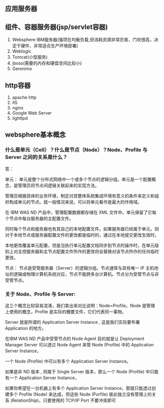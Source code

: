 应用服务器
---

## 组件、容器服务器(jsp/servlet容器)

1. Websphere IBM服务器(强项在均衡负载,但消耗资源非常厉害，门坎很高，决定于硬件，非常适合生产环境部署) 
1. Weblogic
1. Tomcat(小型服务)
1. jboss(需要的内存和硬盘空间比较小)
1. Geronimo

## http容器
1. apache http
1. IIS 
1. nginx
1. Google Web Server
1. lighttpd

websphere基本概念
---

### 什么是单元（Cell）？什么是节点（Node）？Node、Profile 与 Server 之间的关系是什么？

答：

单元： 
单元是整个分布式网络中一个或多个节点的逻辑分组。单元是一个配置概念，是管理员将节点间逻辑关联起来的实现方法。

管理员根据具体的业务环境，制定对其整体系统集成环境有意义的条件来定义和组织构成单元的节点。就一般情况来说，可以将单元看作是最大的作用域。

在 IBM WAS ND 产品中，管理配置数据都存储在 XML 文件中。单元保留了它每个节点中每台服务器的主配置文件。

同时每个节点和服务器也有其自己的本地配置文件。如果服务器已经属于单元，则对于本地节点或服务器配置文件的更改都是临时的，通过在本地提交更改生效时，

本地更改覆盖单元配置，但是当执行单元配置文档同步到节点的操作时，在单元级别上对主控服务器和主节点配置文件所作的更改将会替换对该节点所作的任何临时更改。


节点： 
节点是受管服务器（Server）的逻辑分组。节点通常与具有唯一 IP 主机地址的逻辑或物理计算机系统对应，节点不能跨多台计算机。节点分为受管节点与非受管节点。

 

### 关于 Node、Profile 与 Server: 
这三个概念比较容易混淆，我们拿出来对比说明：Node=Profile。Node 是管理上使用的概念，Profile 是实际的概要文件，它们代表同一事物。

Server 就是所谓的 Application Server Instance , 这是我们实际要布署 Application 的地方。

在IBM WAS ND 产品中受管节点的 Node Agent 目的就是让 Deployment Manager Server 可以透过 Node Agent 来管 Node (Profile) 中的 Application Server Instance，

一个 Node (Profile) 中可以有多个 Application Server Instance。


如果是非 ND 版本 , 则属于 Single Server 版本，那么一个 Node (Profile) 中只能有一个 Application Server Instance，

如果你希望在一台机器上有多个 Application Server Instance，那就只能透过创建多个 Profile (Node) 来达成，但这些 Node (Porfile) 彼此独立没有管理上的关系 (RelationShip)，只要使用的 TCP/IP Port 不要冲突即可
